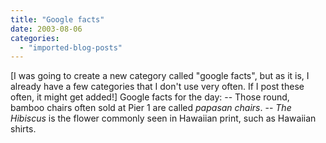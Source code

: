 ```yaml
---
title: "Google facts"
date: 2003-08-06
categories: 
  - "imported-blog-posts"
---
```


\[I was going to create a new category called "google facts", but as it is, I already have a few categories that I don't use very often. If I post these often, it might get added!\] Google facts for the day: -- Those round, bamboo chairs often sold at Pier 1 are called _papasan chairs_. -- _The Hibiscus_ is the flower commonly seen in Hawaiian print, such as Hawaiian shirts.
